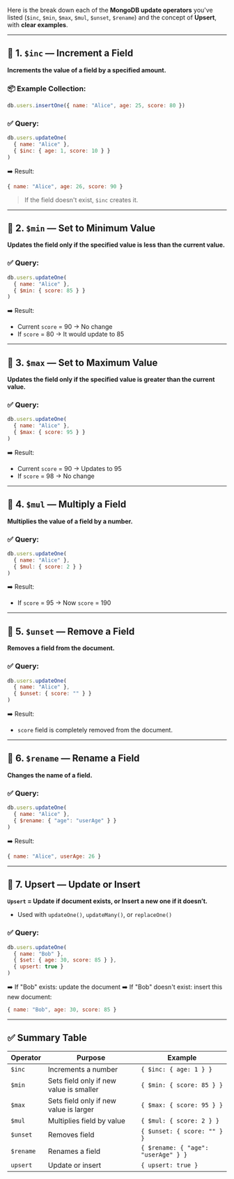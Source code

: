 Here is the break down each of the **MongoDB update operators** you've listed (`$inc`, `$min`, `$max`, `$mul`, `$unset`, `$rename`) and the concept of **Upsert**, with **clear examples**.

---

## 🔹 1. `$inc` — Increment a Field

**Increments the value of a field by a specified amount.**

### 📦 Example Collection:

```js
db.users.insertOne({ name: "Alice", age: 25, score: 80 })
```

### ✅ Query:

```js
db.users.updateOne(
  { name: "Alice" },
  { $inc: { age: 1, score: 10 } }
)
```

➡️ Result:

```js
{ name: "Alice", age: 26, score: 90 }
```

> If the field doesn't exist, `$inc` creates it.

---

## 🔹 2. `$min` — Set to Minimum Value

**Updates the field only if the specified value is **less than** the current value.**

### ✅ Query:

```js
db.users.updateOne(
  { name: "Alice" },
  { $min: { score: 85 } }
)
```

➡️ Result:

* Current `score` = 90 → No change
* If `score` = 80 → It would update to 85

---

## 🔹 3. `$max` — Set to Maximum Value

**Updates the field only if the specified value is **greater than** the current value.**

### ✅ Query:

```js
db.users.updateOne(
  { name: "Alice" },
  { $max: { score: 95 } }
)
```

➡️ Result:

* Current `score` = 90 → Updates to 95
* If `score` = 98 → No change

---

## 🔹 4. `$mul` — Multiply a Field

**Multiplies the value of a field by a number.**

### ✅ Query:

```js
db.users.updateOne(
  { name: "Alice" },
  { $mul: { score: 2 } }
)
```

➡️ Result:

* If `score` = 95 → Now `score` = 190

---

## 🔹 5. `$unset` — Remove a Field

**Removes a field from the document.**

### ✅ Query:

```js
db.users.updateOne(
  { name: "Alice" },
  { $unset: { score: "" } }
)
```

➡️ Result:

* `score` field is completely removed from the document.

---

## 🔹 6. `$rename` — Rename a Field

**Changes the name of a field.**

### ✅ Query:

```js
db.users.updateOne(
  { name: "Alice" },
  { $rename: { "age": "userAge" } }
)
```

➡️ Result:

```js
{ name: "Alice", userAge: 26 }
```

---

## 🔹 7. **Upsert** — Update or Insert

**`Upsert` = Update if document exists, or Insert a new one if it doesn’t.**

* Used with `updateOne()`, `updateMany()`, or `replaceOne()`

### ✅ Query:

```js
db.users.updateOne(
  { name: "Bob" },
  { $set: { age: 30, score: 85 } },
  { upsert: true }
)
```

➡️ If "Bob" exists: update the document
➡️ If "Bob" doesn't exist: insert this new document:

```js
{ name: "Bob", age: 30, score: 85 }
```

---

## ✅ Summary Table

| Operator  | Purpose                                 | Example                             |
| --------- | --------------------------------------- | ----------------------------------- |
| `$inc`    | Increments a number                     | `{ $inc: { age: 1 } }`              |
| `$min`    | Sets field only if new value is smaller | `{ $min: { score: 85 } }`           |
| `$max`    | Sets field only if new value is larger  | `{ $max: { score: 95 } }`           |
| `$mul`    | Multiplies field by value               | `{ $mul: { score: 2 } }`            |
| `$unset`  | Removes field                           | `{ $unset: { score: "" } }`         |
| `$rename` | Renames a field                         | `{ $rename: { "age": "userAge" } }` |
| `upsert`  | Update or insert                        | `{ upsert: true }`                  |
